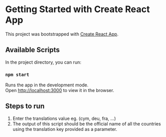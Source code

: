 # Getting Started with Create React App

This project was bootstrapped with [Create React App](https://github.com/facebook/create-react-app).

## Available Scripts

In the project directory, you can run:

### `npm start`

Runs the app in the development mode.\
Open [http://localhost:3000](http://localhost:3000) to view it in the browser.

## Steps to run

1. Enter the translations value eg. (cym, deu, fra, ...)
2. The output of this script should be the official name of all the countries using the translation key provided as a parameter.

